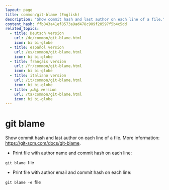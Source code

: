 ```yaml
---
layout: page
title: common/git-blame (English)
description: "Show commit hash and last author on each line of a file."
content_hash: ffb843a41ef8573a9ad478c909f20597f5b4c5dd
related_topics:
  - title: Deutsch version
    url: /de/common/git-blame.html
    icon: bi bi-globe
  - title: español version
    url: /es/common/git-blame.html
    icon: bi bi-globe
  - title: français version
    url: /fr/common/git-blame.html
    icon: bi bi-globe
  - title: italiano version
    url: /it/common/git-blame.html
    icon: bi bi-globe
  - title: தமிழ் version
    url: /ta/common/git-blame.html
    icon: bi bi-globe
---
```

# git blame

Show commit hash and last author on each line of a file.
More information: <https://git-scm.com/docs/git-blame>.

- Print file with author name and commit hash on each line:

`git blame `<span class="tldr-var badge badge-pill bg-dark-lm bg-white-dm text-white-lm text-dark-dm font-weight-bold">file</span>

- Print file with author email and commit hash on each line:

`git blame -e `<span class="tldr-var badge badge-pill bg-dark-lm bg-white-dm text-white-lm text-dark-dm font-weight-bold">file</span>
